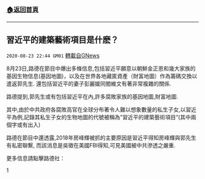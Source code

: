 ###  [:house:返回首頁](https://github.com/ourhimalayas/txt)
---

## 習近平的建築藝術項目是什麽？
`2020-08-23 22:44 GM01` [轉載自GNews](https://gnews.org/zh-hant/314198/)

8月23日,路德在節目中爆出多條信息,包括習近平願意以朝鮮金正恩和幾大家族的基因生物信息(基因地圖)，以及在世界各地藏匿資產（財富地圖）作為籌碼交換以遣返郭先生. 還包括習近平的妻子彭麗媛同閻維文有著非常複雜的關係.

路德提到,郭先生或有包括習近平在內,許多腐敗家族的基因地圖,財富地圖.

其中,由於中共政府各腐敗高官在全球分布著令人難以想象數量的私生子女,以習近平為例,記錄其私生子女的生物地圖的代號被稱為”習近平的建築藝術項目”(其中兩個字或有出入)

路德在節目中還透露,2018年房峰輝被抓的主要原因是習近平得知房峰輝與郭先生有私密聯繫, 而該消息是吳徵在美國FBI得知,可見美國被中共滲透之嚴重.

更多信息請點擊路德社：





1
